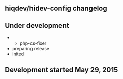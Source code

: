 hiqdev/hidev-config changelog
-----------------------------

## Under development

- + php-cs-fixer
- preparing release
- inited

## Development started May 29, 2015

